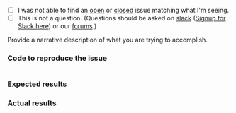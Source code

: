  - [ ] I was not able to find an [open](https://github.com/zendframework/zend-expressive-authentication-session/issues?q=is%3Aopen) or [closed](https://github.com/zendframework/zend-expressive-authentication-session/issues?q=is%3Aclosed) issue matching what I'm seeing.
 - [ ] This is not a question. (Questions should be asked on [slack](https://zendframework.slack.com/) ([Signup for Slack here](https://zendframework-slack.herokuapp.com/)) or our [forums](https://discourse.zendframework.com/).)

Provide a narrative description of what you are trying to accomplish.

### Code to reproduce the issue

<!-- Please provide the minimum code necessary to recreate the issue -->

```php
```

### Expected results

<!-- What do you think should have happened? -->

### Actual results

<!-- What did you actually observe? -->
